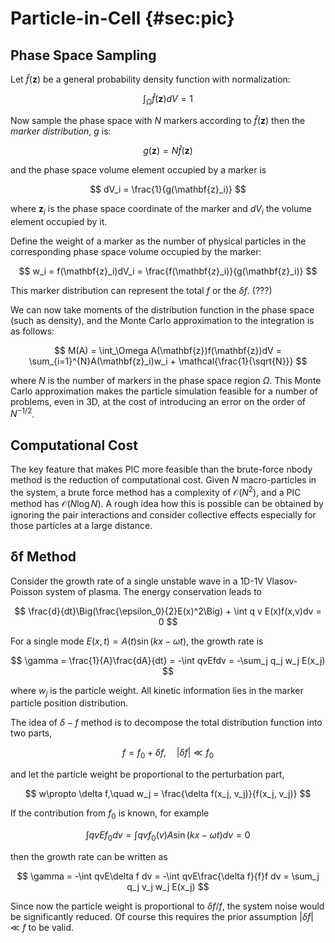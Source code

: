 # Particle-in-Cell {#sec:pic}

## Phase Space Sampling

Let $\hat{f}(\mathbf{z})$ be a general probability density function with normalization:

$$
\int_\Omega \hat{f}(\mathbf{z})dV = 1
$$

Now sample the phase space with $N$ markers according to $\hat{f}(\mathbf{z})$ then the _marker distribution_, $g$ is:

$$
g(\mathbf{z}) = N\hat{f}(\mathbf{z})
$$

and the phase space volume element occupied by a marker is

$$
dV_i = \frac{1}{g(\mathbf{z}_i)}
$$

where $\mathbf{z}_i$ is the phase space coordinate of the marker and $dV_i$ the volume element occupied by it.

Define the weight of a marker as the number of physical particles in the corresponding phase space volume occupied by
the marker:

$$
w_i = f(\mathbf{z}_i)dV_i = \frac{f(\mathbf{z}_i)}{g(\mathbf{z}_i)}
$$

This marker distribution can represent the total $f$ or the $\delta f$. (???)

We can now take moments of the distribution function in the phase space (such as density), and the Monte Carlo approximation to the integration is as follows:

$$
M(A) = \int_\Omega A(\mathbf{z})f(\mathbf{z})dV = \sum_{i=1}^{N}A(\mathbf{z}_i)w_i + \mathcal{\frac{1}{\sqrt{N}}}
$$

where $N$ is the number of markers in the phase space region $\Omega$. This Monte Carlo approximation makes the particle simulation feasible for a number of problems, even in 3D, at the cost of introducing an error on the order of $N^{-1/2}$.

## Computational Cost

The key feature that makes PIC more feasible than the brute-force nbody method is the reduction of computational cost. Given $N$ macro-particles in the system, a brute force method has a complexity of $\mathcal{O}(N^2)$, and a PIC method has $\mathcal{O}(N\log N)$. A rough idea how this is possible can be obtained by ignoring the pair interactions and consider collective effects especially for those particles at a large distance.

## δf Method

Consider the growth rate of a single unstable wave in a 1D-1V Vlasov-Poisson system of plasma. The energy conservation leads to

$$
\frac{d}{dt}\Big(\frac{\epsilon_0}{2}E(x)^2\Big) + \int q v E(x)f(x,v)dv = 0
$$

For a single mode $E(x,t) = A(t)\sin(kx-\omega t)$, the growth rate is

$$
\gamma = \frac{1}{A}\frac{dA}{dt} = -\int qvEfdv = -\sum_j q_j w_j E(x_j)
$$

where $w_j$ is the particle weight. All kinetic information lies in the marker particle position distribution.

The idea of $\delta-f$ method is to decompose the total distribution function into two parts,

$$
f = f_0 + \delta f,\quad |\delta f|\ll f_0 
$$

and let the particle weight be proportional to the perturbation part,

$$
w\propto \delta f,\quad w_j = \frac{\delta f(x_j, v_j)}{f(x_j, v_j)}
$$

If the contribution from $f_0$ is known, for example

$$
\int qvE f_0 dv = \int qvf_0(v) A \sin(kx-\omega t)dv = 0
$$

then the growth rate can be written as

$$
\gamma = -\int qvE\delta f dv = -\int qvE\frac{\delta f}{f}f dv = \sum_j q_j v_j w_j E(x_j)
$$

Since now the particle weight is proportional to $\delta f/f$, the system noise would be significantly reduced. Of course this requires the prior assumption $|\delta f| \ll f$ to be valid.
